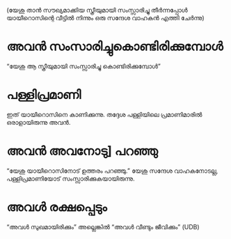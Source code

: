 (യേശു താൻ സൗഖ്യമാക്കിയ സ്ത്രീയുമായി സംസ്സാരിച്ചു തീർന്നപ്പോൾ യായീറൊസിന്റെ വീട്ടിൽ നിന്നും ഒരു സന്ദേശ വാഹകൻ എത്തി ചേർന്നു)
# അവൻ സംസാരിച്ചുകൊണ്ടിരിക്കുമ്പോൾ
“യേശു ആ സ്ത്രീയുമായി സംസ്സാരിച്ചു കൊണ്ടിരിക്കുമ്പോൾ”
# പള്ളിപ്രമാണി
ഇത് യായീറൊസിനെ കാണിക്കുന്നു. തദ്ദേശ പള്ളിയിലെ പ്രമാണിമാരിൽ ഒരാളായിരുന്നു അവൻ.
# അവൻ അവനോടു] പറഞ്ഞു
“യേശു യായീറൊസിനോട് ഉത്തരം പറഞ്ഞു.” യേശു  സന്ദേശ വാഹകനോടല്ല, പള്ളിപ്രമാണിയോട് സംസ്സാരിക്കുകയായിരുന്നു.
# അവൾ രക്ഷപ്പെടും
“അവൾ സുഖമായിരിക്കും” അല്ലെങ്കിൽ “അവൾ വീണ്ടും ജീവിക്കും” (UDB)

